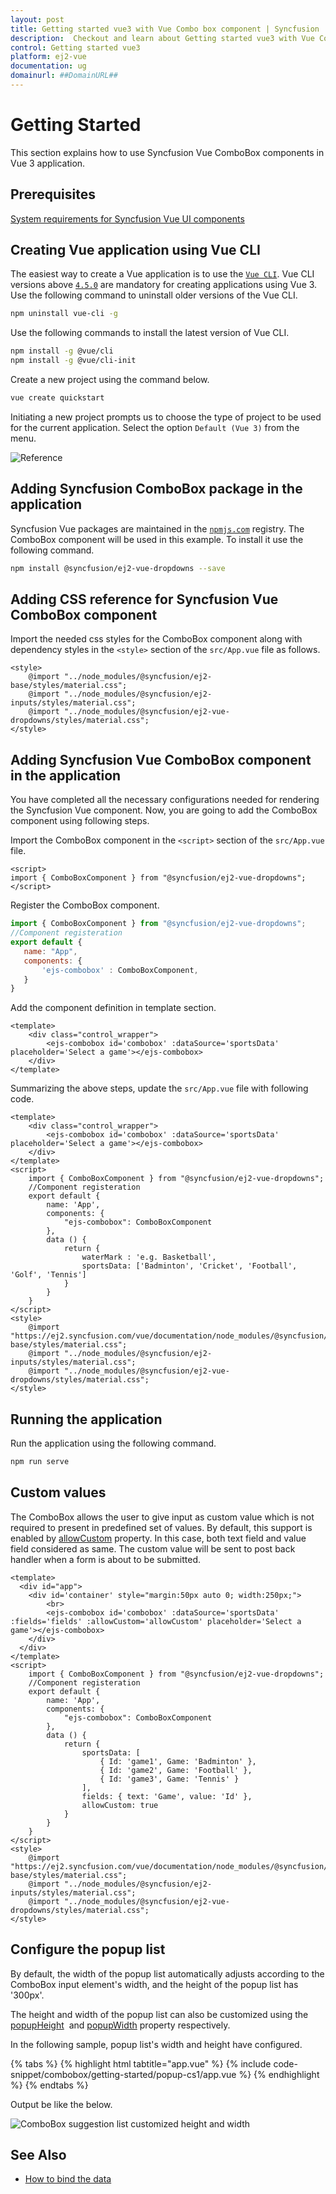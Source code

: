 ```yaml
---
layout: post
title: Getting started vue3 with Vue Combo box component | Syncfusion
description:  Checkout and learn about Getting started vue3 with Vue Combo box component of Syncfusion Essential JS 2 and more details.
control: Getting started vue3 
platform: ej2-vue
documentation: ug
domainurl: ##DomainURL##
---
```


# Getting Started

This section explains how to use Syncfusion Vue ComboBox components in Vue 3 application.

## Prerequisites

[System requirements for Syncfusion Vue UI components](https://ej2.syncfusion.com/vue/documentation/system-requirements/)

## Creating Vue application using Vue CLI

The easiest way to create a Vue application is to use the [`Vue CLI`](https://github.com/vuejs/vue-cli). Vue CLI versions above [`4.5.0`](https://v3.vuejs.org/guide/migration/introduction.html#vue-cli) are mandatory for creating applications using Vue 3. Use the following command to uninstall older versions of the Vue CLI.

```bash
npm uninstall vue-cli -g
```

Use the following commands to install the latest version of Vue CLI.

```bash
npm install -g @vue/cli
npm install -g @vue/cli-init
```

Create a new project using the command below.

```bash
vue create quickstart
```

Initiating a new project prompts us to choose the type of project to be used for the current application. Select the option `Default (Vue 3)` from the menu.

![Reference](./images/vue3-terminal.png)

## Adding Syncfusion ComboBox package in the application

 Syncfusion Vue packages are maintained in the [`npmjs.com`](https://www.npmjs.com/~syncfusionorg) registry.
The ComboBox component will be used in this example. To install it use the following command.

```bash
npm install @syncfusion/ej2-vue-dropdowns --save
```

## Adding CSS reference for Syncfusion Vue ComboBox component

Import the needed css styles for the ComboBox component along with dependency styles in the `<style>` section of the `src/App.vue` file as follows.

```
<style>
    @import "../node_modules/@syncfusion/ej2-base/styles/material.css";
    @import "../node_modules/@syncfusion/ej2-inputs/styles/material.css";
    @import "../node_modules/@syncfusion/ej2-vue-dropdowns/styles/material.css";
</style>
```

## Adding Syncfusion Vue ComboBox component in the application

You have completed all the necessary configurations needed for rendering the Syncfusion Vue component. Now, you are going to add the ComboBox component using following steps.

Import the ComboBox component in the `<script>` section of the `src/App.vue` file.

```
<script>
import { ComboBoxComponent } from "@syncfusion/ej2-vue-dropdowns";
</script>
```

Register the ComboBox component.

 ```js
import { ComboBoxComponent } from "@syncfusion/ej2-vue-dropdowns";
//Component registeration
export default {
    name: "App",
    components: {
        'ejs-combobox' : ComboBoxComponent,
    }
}
```

Add the component definition in template section.

```
<template>
    <div class="control_wrapper">
        <ejs-combobox id='combobox' :dataSource='sportsData' placeholder='Select a game'></ejs-combobox>
    </div>
</template>
```

Summarizing the above steps, update the `src/App.vue` file with following code.

```
<template>
    <div class="control_wrapper">
        <ejs-combobox id='combobox' :dataSource='sportsData' placeholder='Select a game'></ejs-combobox>
    </div>
</template>
<script>
    import { ComboBoxComponent } from "@syncfusion/ej2-vue-dropdowns";
    //Component registeration
    export default {
        name: 'App',
        components: {
            "ejs-combobox": ComboBoxComponent
        },
        data () {
            return {
                waterMark : 'e.g. Basketball',
                sportsData: ['Badminton', 'Cricket', 'Football', 'Golf', 'Tennis']
            }
        }
    }
</script>
<style>
    @import "https://ej2.syncfusion.com/vue/documentation/node_modules/@syncfusion/ej2-base/styles/material.css";
    @import "../node_modules/@syncfusion/ej2-inputs/styles/material.css";
    @import "../node_modules/@syncfusion/ej2-vue-dropdowns/styles/material.css";
</style>
```

## Running the application

Run the application using the following command.

```bash
npm run serve
```

## Custom values

The ComboBox allows the user to give input as custom value which is not required to present in predefined set of values. By default, this support is enabled by [allowCustom](https://ej2.syncfusion.com/vue/documentation/api/combo-box/#allowcustom) property. In this case, both text field and value field considered as same.
The custom value will be sent to post back handler when a form is about to be submitted.

```
<template>
  <div id="app">
    <div id='container' style="margin:50px auto 0; width:250px;">
        <br>
        <ejs-combobox id='combobox' :dataSource='sportsData' :fields='fields' :allowCustom='allowCustom' placeholder='Select a game'></ejs-combobox>
    </div>
  </div>
</template>
<script>
    import { ComboBoxComponent } from "@syncfusion/ej2-vue-dropdowns";
    //Component registeration
    export default {
        name: 'App',
        components: {
            "ejs-combobox": ComboBoxComponent
        },
        data () {
            return {
                sportsData: [
                    { Id: 'game1', Game: 'Badminton' },
                    { Id: 'game2', Game: 'Football' },
                    { Id: 'game3', Game: 'Tennis' }
                ],
                fields: { text: 'Game', value: 'Id' },
                allowCustom: true
            }
        }
    }
</script>
<style>
    @import "https://ej2.syncfusion.com/vue/documentation/node_modules/@syncfusion/ej2-base/styles/material.css";
    @import "../node_modules/@syncfusion/ej2-inputs/styles/material.css";
    @import "../node_modules/@syncfusion/ej2-vue-dropdowns/styles/material.css";
</style>
```

## Configure the popup list

By default, the width of the popup list automatically adjusts according to the ComboBox input element's width, and the height of the popup list has '300px'.

The height and width of the popup list can also be customized using the [popupHeight](https://ej2.syncfusion.com/vue/documentation/api/combo-box/#popupheight) &nbsp;and [popupWidth](https://ej2.syncfusion.com/vue/documentation/api/combo-box/#popupwidth) property respectively.

In the following sample, popup list's width and height have configured.

{% tabs %}
{% highlight html tabtitle="app.vue" %}
{% include code-snippet/combobox/getting-started/popup-cs1/app.vue %}
{% endhighlight %}
{% endtabs %}
        

Output be like the below.

![ComboBox suggestion list customized height and width](./images/popup.png)

## See Also

* [How to bind the data](./data-binding/)